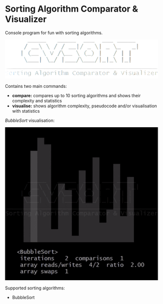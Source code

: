 # Sorting Algorithm Comparator & Visualizer

Console program for fun with sorting algorithms.

![logo](img/logo.png)

Contains two main commands:
- **compare:** compares up to 10 sorting algorithms and shows their complexity and statistics
- **visualise:** shows algorithm complexity, pseudocode and/or visualisation with statistics

_BubbleSort_ visualisation:

![BubbleSort](img/bubble.gif)

Supported sorting algorithms:

- BubbleSort